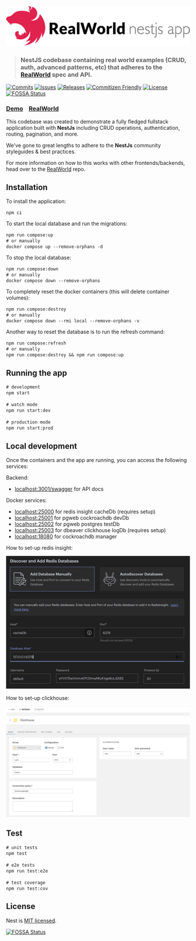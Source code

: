 # ![RealWorld NestJS Price Collector App](./public/logo.png)

> ### NestJS codebase containing real world examples (CRUD, auth, advanced patterns, etc) that adheres to the [RealWorld](https://github.com/gothinkster/realworld) spec and API.

[![Commits](https://img.shields.io/github/commit-activity/w/TMCB-SPACE/nestjs-realworld-price-collector-app?style=flat)](https://github.com/TMCB-SPACE/nestjs-realworld-price-collector-app/pulse)
[![Issues](https://img.shields.io/github/issues/TMCB-SPACE/nestjs-realworld-price-collector-app.svg?style=flat)](https://github.com/TMCB-SPACE/nestjs-realworld-price-collector-app/issues)
[![Releases](https://img.shields.io/github/v/release/TMCB-SPACE/nestjs-realworld-price-collector-app.svg?style=flat)](https://github.com/TMCB-SPACE/nestjs-realworld-price-collector-app/releases)
[![Commitizen Friendly](https://img.shields.io/badge/commitizen-friendly-brightgreen.svg)](http://commitizen.github.io/cz-cli/)
[![License](https://img.shields.io/github/license/TMCB-SPACE/nestjs-realworld-price-collector-app)](./LICENSE)
[![FOSSA Status](https://app.fossa.com/api/projects/git%2Bgithub.com%2FTMCB-SPACE%2Fnestjs-realworld-price-collector-app.svg?type=shield)](https://app.fossa.com/projects/git%2Bgithub.com%2FTMCB-SPACE%2Fnestjs-realworld-price-collector-app?ref=badge_shield)

### [Demo](https://demo.realworld.io/)&nbsp;&nbsp;&nbsp;&nbsp;[RealWorld](https://github.com/gothinkster/realworld)

This codebase was created to demonstrate a fully fledged fullstack application built with **NestJs** including CRUD operations, authentication, routing, pagination, and more.

We've gone to great lengths to adhere to the **NestJs** community styleguides & best practices.

For more information on how to this works with other frontends/backends, head over to the [RealWorld](https://github.com/gothinkster/realworld) repo.


## Installation

To install the application:

```shell
npm ci
```

To start the local database and run the migrations:

```shell
npm run compose:up
# or manually
docker compose up --remove-orphans -d
```

To stop the local database:

```shell
npm run compose:down
# or manually
docker compose down --remove-orphans
```

To completely reset the docker containers (this will delete container volumes):

```shell
npm run compose:destroy
# or manually
docker compose down --rmi local --remove-orphans -v
```

Another way to reset the database is to run the refresh command:

```shell
npm run compose:refresh
# or manually
npm run compose:destroy && npm run compose:up
```


## Running the app

```shell
# development
npm start

# watch mode
npm run start:dev

# production mode
npm run start:prod
```


## Local development

Once the containers and the app are running, you can access the following services:

Backend:
- [localhost:3001/swagger](http://localhost:3001/swagger) for API docs

Docker services:
- [localhost:25000](http://localhost:25000) for redis insight cacheDb (requires setup)
- [localhost:25001](http://localhost:25001) for pgweb cockroachdb devDb
- [localhost:25002](http://localhost:25002) for pgweb postgres testDb
- [localhost:25003](http://localhost:25003) for dbeaver clickhouse logDb (requires setup)
- [localhost:18080](http://localhost:18080) for cockroachdb manager

How to set-up redis insight:

![](./public/redis-insight-setup.png)

How to set-up clickhouse:

![](./public/clickhouse-setup.png)


## Test

```shell
# unit tests
npm test

# e2e tests
npm run test:e2e

# test coverage
npm run test:cov
```


## License

Nest is [MIT licensed](LICENSE).


[![FOSSA Status](https://app.fossa.com/api/projects/git%2Bgithub.com%2FTMCB-SPACE%2Fnestjs-realworld-price-collector-app.svg?type=large)](https://app.fossa.com/projects/git%2Bgithub.com%2FTMCB-SPACE%2Fnestjs-realworld-price-collector-app?ref=badge_large)
